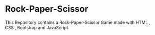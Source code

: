# Rock-Paper-Scissor
This Repository contains a Rock-Paper-Scissor Game made with HTML , CSS , Bootstrap and JavaScript.
